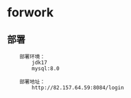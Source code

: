#   forwork

## 部署
```
    部署环境：
        jdk17
        mysql:8.0
    
    部署地址：
        http://82.157.64.59:8084/login
```